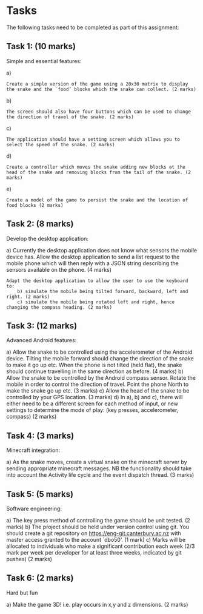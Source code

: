 # Tasks
The following tasks need to be completed as part of this assignment:


## Task 1: (10 marks)
Simple and essential features:


a)

    Create a simple version of the game using a 20x30 matrix to display the snake and the `food’ blocks which the snake can collect. (2 marks)


b)

    The screen should also have four buttons which can be used to change the direction of travel of the snake. (2 marks)


c)

    The application should have a setting screen which allows you to select the speed of the snake. (2 marks)


d)

    Create a controller which moves the snake adding new blocks at the head of the snake and removing blocks from the tail of the snake. (2 marks)


e)

    Create a model of the game to persist the snake and the location of food blocks (2 marks)
    

## Task 2: (8 marks)
Develop the desktop application:

a)
    Currently the desktop application does not know what sensors the mobile device has.  Allow the desktop application to send a list request to the mobile phone which will then reply with a JSON string describing the sensors available on the phone. (4 marks)

    Adapt the desktop application to allow the user to use the keyboard to:
        b) simulate the mobile being tilted forward, backward, left and right. (2 marks)
        c) simulate the mobile being rotated left and right, hence changing the compass heading. (2 marks)

## Task 3: (12 marks)
Advanced Android features:

a)
    Allow the snake to be controlled using the accelerometer of the Android device.  Tilting the mobile forward should change the direction of the snake to make it go up etc. When the phone is not tilted (held flat), the snake should continue travelling in the same direction as before. (4 marks)
b)
    Allow the snake to be controlled by the Android compass sensor.  Rotate the mobile in order to control the direction of travel.  Point the phone North to make the snake go up etc. (3 marks)
c)
    Allow the head of the snake to be controlled by your GPS location. (3 marks)
d)
    In a), b) and c), there will either need to be a different screen for each method of input, or new settings to determine the mode of play: (key presses, accelerometer, compass) (2 marks)

## Task 4: (3 marks)
Minecraft integration:

a)
    As the snake moves, create a virtual snake on the minecraft server by sending appropriate minecraft messages. NB the functionality should take into account the Activity life cycle and the event dispatch thread. (3 marks)

## Task 5: (5 marks)
Software engineering:

a)
    The key press method of controlling the game should be unit tested. (2 marks)
b)
    The project should be held under version control using git.  You should create a git repository on https://eng-git.canterbury.ac.nz with master access granted to the account `dbo50’. (1 mark)
c)
    Marks will be allocated to individuals who make a significant contribution each week (2/3 mark per week per developer for at least three weeks, indicated by git pushes) (2 marks)

## Task 6: (2 marks)
Hard but fun

a)
    Make the game 3D! i.e. play occurs in x,y and z dimensions. (2 marks)